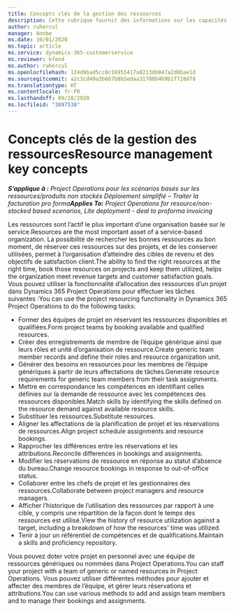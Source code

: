 ```yaml
---
title: Concepts clés de la gestion des ressources
description: Cette rubrique fournit des informations sur les capacités de gestion des ressources dans Microsoft Dynamics Project Operations.
author: ruhercul
manager: Annbe
ms.date: 10/01/2020
ms.topic: article
ms.service: dynamics-365-customerservice
ms.reviewer: kfend
ms.author: ruhercul
ms.openlocfilehash: 124d9bad5cc0c16955417a8213db047a2d8bae1d
ms.sourcegitcommit: a2c3cd49a3b667b8b5edaa31788b4b9b1f728d78
ms.translationtype: HT
ms.contentlocale: fr-FR
ms.lasthandoff: 09/28/2020
ms.locfileid: "3897538"
---
```

# <a name="resource-management-key-concepts"></a><span data-ttu-id="43908-103">Concepts clés de la gestion des ressources</span><span class="sxs-lookup"><span data-stu-id="43908-103">Resource management key concepts</span></span>

<span data-ttu-id="43908-104">_**S’applique à :** Project Operations pour les scénarios basés sur les ressources/produits non stockés Déploiement simplifié – Traiter la facturation pro forma_</span><span class="sxs-lookup"><span data-stu-id="43908-104">_**Applies To:** Project Operations for resource/non-stocked based scenarios, Lite deployment - deal to proforma invoicing_</span></span>

<span data-ttu-id="43908-105">Les ressources sont l’actif le plus important d’une organisation basée sur le service.</span><span class="sxs-lookup"><span data-stu-id="43908-105">Resources are the most important asset of a service-based organization.</span></span> <span data-ttu-id="43908-106">La possibilité de rechercher les bonnes ressources au bon moment, de réserver ces ressources sur des projets, et de les conserver utilisées, permet à l’organisation d’atteindre des cibles de revenu et des objectifs de satisfaction client.</span><span class="sxs-lookup"><span data-stu-id="43908-106">The ability to find the right resources at the right time, book those resources on projects and keep them utilized, helps the organization meet revenue targets and customer satisfaction goals.</span></span> <span data-ttu-id="43908-107">Vous pouvez utiliser la fonctionnalité d’allocation des ressources d’un projet dans Dynamics 365 Project Operations pour effectuer les tâches suivantes :</span><span class="sxs-lookup"><span data-stu-id="43908-107">You can use the project resourcing functionality in Dynamics 365 Project Operations to do the following tasks:</span></span>

- <span data-ttu-id="43908-108">Former des équipes de projet en réservant les ressources disponibles et qualifiées.</span><span class="sxs-lookup"><span data-stu-id="43908-108">Form project teams by booking available and qualified resources.</span></span>
- <span data-ttu-id="43908-109">Créer des enregistrements de membre de l’équipe générique ainsi que leurs rôles et unité d’organisation de ressource.</span><span class="sxs-lookup"><span data-stu-id="43908-109">Create generic team member records and define their roles and resource organization unit.</span></span>
- <span data-ttu-id="43908-110">Générer des besoins en ressources pour les membres de l’équipe génériques à partir de leurs affectations de tâches.</span><span class="sxs-lookup"><span data-stu-id="43908-110">Generate resource requirements for generic team members from their task assignments.</span></span>
- <span data-ttu-id="43908-111">Mettre en correspondance les compétences en identifiant celles définies sur la demande de ressource avec les compétences des ressources disponibles.</span><span class="sxs-lookup"><span data-stu-id="43908-111">Match skills by identifying the skills defined on the resource demand against available resource skills.</span></span>
- <span data-ttu-id="43908-112">Substituer les ressources.</span><span class="sxs-lookup"><span data-stu-id="43908-112">Substitute resources.</span></span>
- <span data-ttu-id="43908-113">Aligner les affectations de la planification de projet et les réservations de ressources.</span><span class="sxs-lookup"><span data-stu-id="43908-113">Align project schedule assignments and resource bookings.</span></span>
- <span data-ttu-id="43908-114">Rapprocher les différences entre les réservations et les attributions.</span><span class="sxs-lookup"><span data-stu-id="43908-114">Reconcile differences in bookings and assignments.</span></span>
- <span data-ttu-id="43908-115">Modifier les réservations de ressource en réponse au statut d’absence du bureau.</span><span class="sxs-lookup"><span data-stu-id="43908-115">Change resource bookings in response to out-of-office status.</span></span>
- <span data-ttu-id="43908-116">Collaborer entre les chefs de projet et les gestionnaires des ressources.</span><span class="sxs-lookup"><span data-stu-id="43908-116">Collaborate between project managers and resource managers.</span></span>
- <span data-ttu-id="43908-117">Afficher l’historique de l’utilisation des ressources par rapport à une cible, y compris une répartition de la façon dont le temps des ressources est utilisé.</span><span class="sxs-lookup"><span data-stu-id="43908-117">View the history of resource utilization against a target, including a breakdown of how the resources' time was utilized.</span></span>
- <span data-ttu-id="43908-118">Tenir à jour un référentiel de compétences et de qualifications.</span><span class="sxs-lookup"><span data-stu-id="43908-118">Maintain a skills and proficiency repository.</span></span>


<span data-ttu-id="43908-119">Vous pouvez doter votre projet en personnel avec une équipe de ressources génériques ou nommées dans Project Operations.</span><span class="sxs-lookup"><span data-stu-id="43908-119">You can staff your project with a team of generic or named resources in Project Operations.</span></span> <span data-ttu-id="43908-120">Vous pouvez utiliser différentes méthodes pour ajouter et affecter des membres de l’équipe, et gérer leurs réservations et attributions.</span><span class="sxs-lookup"><span data-stu-id="43908-120">You can use various methods to add and assign team members and to manage their bookings and assignments.</span></span> 
